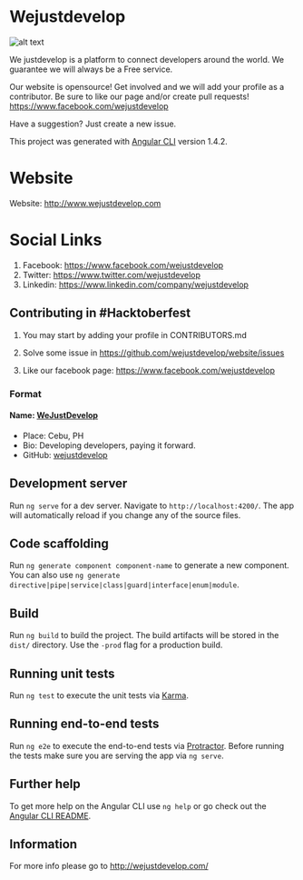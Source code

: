 # Wejustdevelop
![alt text](https://scontent.fbog3-1.fna.fbcdn.net/v/t1.0-9/22046867_1846674398683745_8614146196819971947_n.jpg?oh=2dfb0365683b010f2cc7bafb233efe3d&oe=5AAB16D9)

We justdevelop is a platform to connect developers around the world. We guarantee we will always be a Free service.

Our website is opensource! Get involved and we will add your profile as a contributor. Be sure to like our page and/or create pull requests! https://www.facebook.com/wejustdevelop 

Have a suggestion? Just create a new issue.

This project was generated with [Angular CLI](https://github.com/angular/angular-cli) version 1.4.2.

# Website
Website: http://www.wejustdevelop.com

# Social Links
1. Facebook: https://www.facebook.com/wejustdevelop
2. Twitter: https://www.twitter.com/wejustdevelop
3. Linkedin: https://www.linkedin.com/company/wejustdevelop

## Contributing in #Hacktoberfest

1. You may start by adding your profile in CONTRIBUTORS.md

2. Solve some issue in https://github.com/wejustdevelop/website/issues

3. Like our facebook page: https://www.facebook.com/wejustdevelop

### Format

#### Name: [WeJustDevelop](https://github.com/wejustdevelop)
 - Place: Cebu, PH
 - Bio: Developing developers, paying it forward.
 - GitHub: [wejustdevelop](https://github.com/wejustdevelop)

## Development server

Run `ng serve` for a dev server. Navigate to `http://localhost:4200/`. The app will automatically reload if you change any of the source files.

## Code scaffolding

Run `ng generate component component-name` to generate a new component. You can also use `ng generate directive|pipe|service|class|guard|interface|enum|module`.

## Build

Run `ng build` to build the project. The build artifacts will be stored in the `dist/` directory. Use the `-prod` flag for a production build.

## Running unit tests

Run `ng test` to execute the unit tests via [Karma](https://karma-runner.github.io).

## Running end-to-end tests

Run `ng e2e` to execute the end-to-end tests via [Protractor](http://www.protractortest.org/).
Before running the tests make sure you are serving the app via `ng serve`.

## Further help

To get more help on the Angular CLI use `ng help` or go check out the [Angular CLI README](https://github.com/angular/angular-cli/blob/master/README.md).

## Information

For more info please go to http://wejustdevelop.com/
